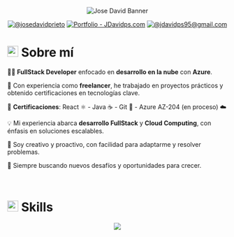 <div align="center">

![Jose David Banner](https://github.com/user-attachments/assets/bdbe6b46-d9d3-4f08-a960-cca714b131ce)

[![@josedavidprieto](https://img.icons8.com/fluency/48/000000/linkedin.png "@josedavidprieto")](https://www.linkedin.com/in/jdavidprietosuarez) [![Portfolio - JDavidps.com](https://img.icons8.com/?size=48&id=VJz2Ob51dvZJ&format=png&color=000000 "Portfolio - JDavidps")](https://josedavidps.netlify.app/) [![@jdavidps95@gmail.com](https://img.icons8.com/fluency/48/000000/apple-mail.png "@jdavidps95@gmail.com")](mailto:jdavidps95@gmail.com)

</div>

# <img src="https://media.giphy.com/media/hvRJCLFzcasrR4ia7z/giphy.gif" width="25"> Sobre mí

👨‍💻 **FullStack Developer** enfocado en **desarrollo en la nube** con **Azure**.

🚀 Con experiencia como **freelancer**, he trabajado en proyectos prácticos y obtenido certificaciones en tecnologías clave.

📜 **Certificaciones**: React ⚛️ - Java ☕ - Git 🌱 - Azure AZ-204 (en proceso) ☁️ 

💡 Mi experiencia abarca **desarrollo FullStack** y **Cloud Computing**, con énfasis en soluciones escalables.

🎯 Soy creativo y proactivo, con facilidad para adaptarme y resolver problemas.

🌟 Siempre buscando nuevos desafíos y oportunidades para crecer.

<br>

# <img src="https://media2.giphy.com/media/QssGEmpkyEOhBCb7e1/giphy.gif?cid=ecf05e47a0n3gi1bfqntqmob8g9aid1oyj2wr3ds3mg700bl&rid=giphy.gif" width ="25"><b> Skills</b>

<div align="center">
  <a href="https://skillicons.dev">
    <img src="https://skillicons.dev/icons?i=astro,cs,css,git,github,html,java,js,linux,md,mongodb,mysql,nextjs,nodejs,php,postman,powershell,py,react,tailwind,ts,vscode,visualstudio,windows&perline=14" /> 
  </a>
</div>




